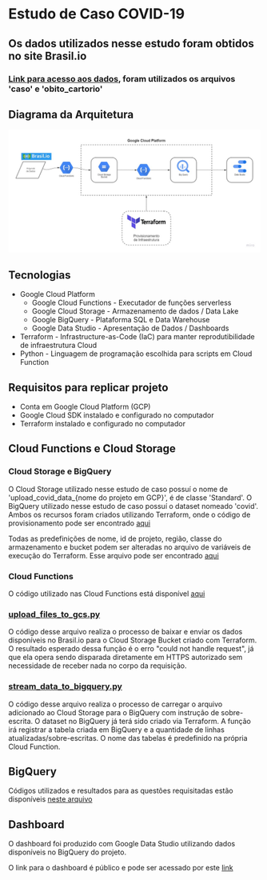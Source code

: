 # Estudo de Caso COVID-19

## Os dados utilizados nesse estudo foram obtidos no site Brasil.io 
### [Link para acesso aos dados](https://brasil.io/dataset/covid19/caso_full/),  foram utilizados os arquivos 'caso' e 'obito_cartorio'

## Diagrama da Arquitetura

<img src="img/Estrutura-case-covid19.jpg"/>

## Tecnologias
* Google Cloud Platform
    * Google Cloud Functions - Executador de funções serverless
    * Google Cloud Storage - Armazenamento de dados / Data Lake
    * Google BigQuery - Plataforma SQL e Data Warehouse
    * Google Data Studio - Apresentação de Dados / Dashboards
* Terraform - Infrastructure-as-Code (IaC) para manter reprodutibilidade de infraestrutura Cloud
* Python - Linguagem de programação escolhida para scripts em Cloud Function

## Requisitos para replicar projeto
* Conta em Google Cloud Platform (GCP)
* Google Cloud SDK instalado e configurado no computador
* Terraform instalado e configurado no computador

## Cloud Functions e Cloud Storage

### Cloud Storage e BigQuery

O Cloud Storage utilizado nesse estudo de caso possuí o nome de 'upload_covid_data_{nome do projeto em GCP}', é de classe 'Standard'.
O BigQuery utilizado nesse estudo de caso possuí o dataset nomeado 'covid'.
Ambos os recursos foram criados utilizando Terraform, onde o código de provisionamento pode ser encontrado [aqui](/terraform-gcp/main.tf)

Todas as predefinições de nome, id de projeto, região, classe do armazenamento e bucket podem ser alteradas no arquivo de variáveis de execução do Terraform.
Esse arquivo pode ser encontrado [aqui](/terraform-gcp/variables.tf)

### Cloud Functions

O código utilizado nas Cloud Functions está disponível [aqui](/cloud_funtions/src/)

### [upload_files_to_gcs.py](/cloud_funtions/src/upload_files_to_gcs.py)

O código desse arquivo realiza o processo de baixar e enviar os dados disponíveis no Brasil.io para o Cloud Storage Bucket criado com Terraform.
O resultado esperado dessa função é o erro "could not handle request", já que ela opera sendo disparada diretamente em HTTPS autorizado sem necessidade de receber nada no corpo da requisição.

### [stream_data_to_bigquery.py](/cloud_funtions/src/stream_data_to_bigquery.py)

O código desse arquivo realiza o processo de carregar o arquivo adicionado ao Cloud Storage para o BigQuery com instrução de sobre-escrita.
O dataset no BigQuery já terá sido criado via Terraform.
A função irá registrar a tabela criada em BigQuery e a quantidade de linhas atualizadas/sobre-escritas.
O nome das tabelas é predefinido na própria Cloud Function.

## BigQuery

Códigos utilizados e resultados para as questões requisitadas estão disponíveis [neste arquivo](/Estudo%20de%20Caso%20COVID-19%20-%20BigQuery.pdf) 

## Dashboard

O dashboard foi produzido com Google Data Studio utilizando dados disponíveis no BigQuery do projeto.

O link para o dashboard é público e pode ser acessado por este [link](https://datastudio.google.com/reporting/8343a81c-c460-4c63-acda-6f924972c475)

